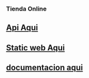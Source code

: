 ### Tienda Online
## [Api Aqui](https://44.194.212.132/api/products)
## [Static web Aqui](https://fervent-shaw-da328b.netlify.app/)
## [documentacion aqui](https://edixcarlos.github.io/ecomerce-interview/)

